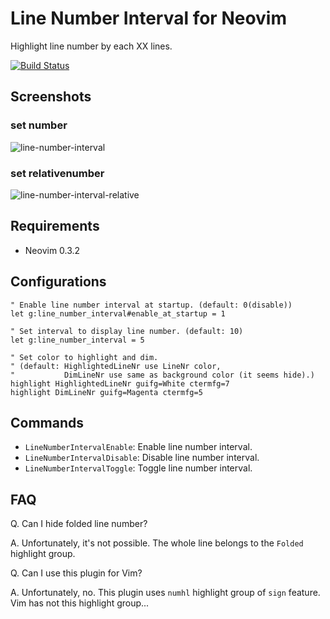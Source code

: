 # Line Number Interval for Neovim

Highlight line number by each XX lines.

[![Build Status](https://travis-ci.org/IMOKURI/line-number-interval.nvim.svg?branch=master)](https://travis-ci.org/IMOKURI/line-number-interval.nvim)

## Screenshots

### set number

![line-number-interval](https://user-images.githubusercontent.com/1638500/66383495-12517400-e9f8-11e9-98f2-e74bb17952fc.gif)

### set relativenumber

![line-number-interval-relative](https://user-images.githubusercontent.com/1638500/66383521-1e3d3600-e9f8-11e9-98d4-4b604fd45fdc.gif)

## Requirements

- Neovim 0.3.2

## Configurations

``` vim
" Enable line number interval at startup. (default: 0(disable))
let g:line_number_interval#enable_at_startup = 1

" Set interval to display line number. (default: 10)
let g:line_number_interval = 5

" Set color to highlight and dim.
" (default: HighlightedLineNr use LineNr color,
"           DimLineNr use same as background color (it seems hide).)
highlight HighlightedLineNr guifg=White ctermfg=7
highlight DimLineNr guifg=Magenta ctermfg=5
```

## Commands

- `LineNumberIntervalEnable`: Enable line number interval.
- `LineNumberIntervalDisable`: Disable line number interval.
- `LineNumberIntervalToggle`: Toggle line number interval.

## FAQ

Q. Can I hide folded line number?

A. Unfortunately, it's not possible.
The whole line belongs to the `Folded` highlight group.

Q. Can I use this plugin for Vim?

A. Unfortunately, no.
This plugin uses `numhl` highlight group of `sign` feature.
Vim has not this highlight group...
